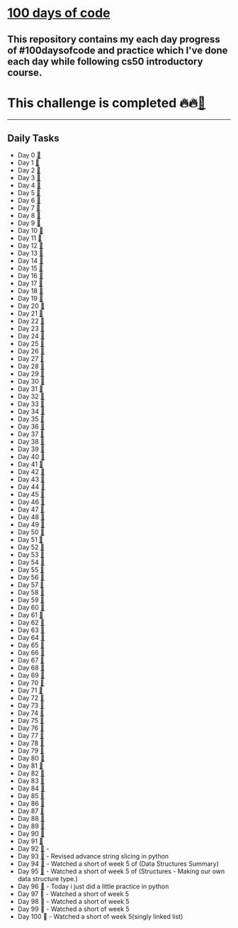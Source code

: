 # [100 days of code](https://twitter.com/anant_luthra_/status/1531500725238472705)

## This repository contains my each day progress of #100daysofcode and practice which I've done each day while following cs50 introductory course.

# This challenge is completed 🔥🔥[🔗](https://twitter.com/anant_luthra_/status/1574097731177484289)
---

## Daily Tasks

- Day 0 [🔗](./day%200/)
- Day 1 [🔗](./day%201/)
- Day 2 [🔗](./day%202/)
- Day 3 [🔗](./day%203/)
- Day 4 [🔗](./day%204/)
- Day 5 [🔗](./day%205/)
- Day 6 [🔗](./day%206/)
- Day 7 [🔗](./day%207/)
- Day 8 [🔗](./day%208/)
- Day 9 [🔗](./day%209/)
- Day 10 [🔗](./day%2010/)
- Day 11 [🔗](./day%2011/)
- Day 12 [🔗](./day%2012/)
- Day 13 [🔗](./day%2013/)
- Day 14 [🔗](./day%2014/)
- Day 15 [🔗](./day%2015/)
- Day 16 [🔗](./day%2016/)
- Day 17 [🔗](./day%2017/)
- Day 18 [🔗](./day%2018/)
- Day 19 [🔗](./day%2019/)
- Day 20 [🔗](./day%2020/)
- Day 21 [🔗](./day%2021/)
- Day 22 [🔗](./day%2022/)
- Day 23 [🔗](./day%2023/)
- Day 24 [🔗](./day%2024/)
- Day 25 [🔗](./day%2025/)
- Day 26 [🔗](./day%2026/)
- Day 27 [🔗](./day%2027/)
- Day 28 [🔗](./day%2028/)
- Day 29 [🔗](./day%2029/)
- Day 30 [🔗](./day%2030/)
- Day 31 [🔗](./day%2031/)
- Day 32 [🔗](./day%2032/)
- Day 33 [🔗](./day%2033/)
- Day 34 [🔗](./day%2034/)
- Day 35 [🔗](./day%2035/)
- Day 36 [🔗](./day%2036/)
- Day 37 [🔗](./day%2037/)
- Day 38 [🔗](./day%2038/)
- Day 39 [🔗](./day%2039/)
- Day 40 [🔗](./day%2040/)
- Day 41 [🔗](./day%2041/)
- Day 42 [🔗](./day%2042/)
- Day 43 [🔗](./day%2043/)
- Day 44 [🔗](./day%2044/)
- Day 45 [🔗](./day%2045/)
- Day 46 [🔗](./day%2046/)
- Day 47 [🔗](./day%2047/)
- Day 48 [🔗](./day%2048/)
- Day 49 [🔗](./day%2049/)
- Day 50 [🔗](./day%2050/)
- Day 51 [🔗](./day%2051/)
- Day 52 [🔗](./day%2052/)
- Day 53 [🔗](./day%2053/)
- Day 54 [🔗](./day%2054/)
- Day 55 [🔗](./day%2055/)
- Day 56 [🔗](./day%2056/)
- Day 57 [🔗](./day%2057/)
- Day 58 [🔗](./day%2058/)
- Day 59 [🔗](./day%2059/)
- Day 60 [🔗](./day%2060/)
- Day 61 [🔗](./day%2061/)
- Day 62 [🔗](./day%2062/)
- Day 63 [🔗](./day%2063/)
- Day 64 [🔗](./day%2064/)
- Day 65 [🔗](./day%2065/)
- Day 66 [🔗](./day%2066/)
- Day 67 [🔗](./day%2067/)
- Day 68 [🔗](./day%2068/)
- Day 69 [🔗](./day%2069/)
- Day 70 [🔗](./day%2070/)
- Day 71 [🔗](./day%2071/)
- Day 72 [🔗](./day%2072/)
- Day 73 [🔗](./day%2073/)
- Day 74 [🔗](./day%2074/)
- Day 75 [🔗](./day%2075/)
- Day 76 [🔗](./day%2076/)
- Day 77 [🔗](./day%2077/)
- Day 78 [🔗](./day%2078/)
- Day 79 [🔗](./day%2079/)
- Day 80 [🔗](./day%2080/)
- Day 81 [🔗](./day%2081/)
- Day 82 [🔗](./day%2082/)
- Day 83 [🔗](./day%2083/)
- Day 84 [🔗](./day%2084/)
- Day 85 [🔗](./day%2085/)
- Day 86 [🔗](./day%2086/)
- Day 87 [🔗](./day%2087/)
- Day 88 [🔗](./day%2088/)
- Day 89 [🔗](./day%2089/)
- Day 90 [🔗](./day%2090/)
- Day 91 [🔗](./day%2091/)
- Day 92 [🔗](./day%2092/) - 
- Day 93 [🔗](./day%2093/) - Revised advance string slicing in python
- Day 94 [🔗](./day%2094/) - Watched a short of week 5 of (Data Structures Summary)
- Day 95 [🔗](./day%2095/) - Watched a short of week 5 of (Structures - Making our own data structure type.)
- Day 96 [🔗](./day%2096/) - Today i just did a little practice in python
- Day 97 🔗 - Watched a short of week 5
- Day 98 🔗 - Watched a short of week 5
- Day 99 🔗 - Watched a short of week 5
- Day 100 🔗 - Watched a short of week 5(singly linked list)